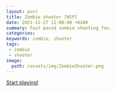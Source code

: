 ```yaml
---
layout: post
title: Zombie shooter [WIP]
date: 2021-11-27 12:00:00 +0100
summary: Fast paced zombie shooting fun.
categories:
keywords: zombie, shooter
tags:
 - zombie
 - shooter
image:
  path: /assets/img/ZombieShooter.png
---
```


[Start playing!](https://freamdev.com/games/ZombieShooter)
